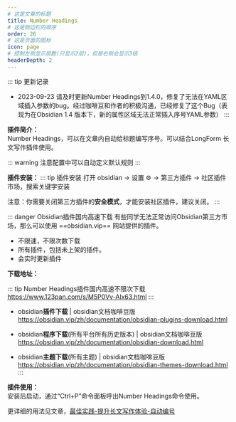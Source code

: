 ```yaml
---
# 这是文章的标题
title: Number Headings
# 这是侧边栏的顺序
order: 26
# 这是页面的图标
icon: page
# 控制左侧显示层数(只显示2层)，但是右侧会显示3级
headerDepth: 2
---
```

::: tip 更新记录
- 2023-09-23 请及时更新Number Headings到1.4.0，修复了无法在YAML区域插入参数的bug。经过咖啡豆和作者的积极沟通，已经修复了这个Bug（表现为在Obsidian 1.4 版本下，新的属性区域无法正常插入序号YAML参数）
:::

**插件简介：**  
Number Headings，可以在文章内自动给标题编写序号。可以结合LongForm 长文写作插件使用。

::: warning
注意配置中可以自动定义默认规则
:::


**插件安装：**
::: tip 插件安装
打开 obsidian → 设置 ⚙️ → 第三方插件 → 社区插件市场，搜索关键字安装

注意：你需要关闭第三方插件的**安全模式**，才能安装社区插件，建议关闭。
:::

:::  danger Obsidian插件国内高速下载
有些同学无法正常访问Obsidian第三方市场，那么可以使用 ==obsidian.vip== 网站提供的插件。
- 不限速，不限次数下载
- 所有插件，包括未上架的插件。
- 会实时更新插件

**下载地址：**

::: tip Number Headings插件国内高速不限次下载
https://www.123pan.com/s/M5P0Vv-Alx63.html
:::


- obsidian**插件下载** | obsidian文档咖啡豆版  
https://obsidian.vip/zh/documentation/obsidian-plugins-download.html

- obsidian**程序下载**(所有平台所有历史版本) | obsidian文档咖啡豆版  
https://obsidian.vip/zh/documentation/obsidian-download.html

- obsidian**主题下载**(所有主题) | obsidian文档咖啡豆版  
https://obsidian.vip/zh/documentation/obsidian-themes-download.html
:::

**插件使用：**  
安装后启动，通过“Ctrl+P”命令面板呼出Number Headings命令使用。

更详细的用法见文章，[最佳实践-提升长文写作体验-自动编号](/zh/best-practices/obsidian-Number-Headings.md)